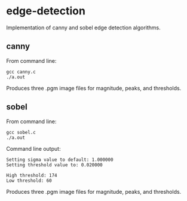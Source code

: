 # edge-detection

Implementation of canny and sobel edge detection algorithms.

## canny

From command line:
```
gcc canny.c
./a.out
```

Produces three .pgm image files for magnitude, peaks, and thresholds.

## sobel

From command line:
```
gcc sobel.c
./a.out
```

Command line output:
```
Setting sigma value to default: 1.000000
Setting threshold value to: 0.020000

High threshold: 174
Low threshold: 60
```

Produces three .pgm image files for magnitude, peaks, and thresholds.